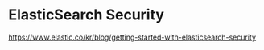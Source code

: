 # ElasticSearch Security

<https://www.elastic.co/kr/blog/getting-started-with-elasticsearch-security>
